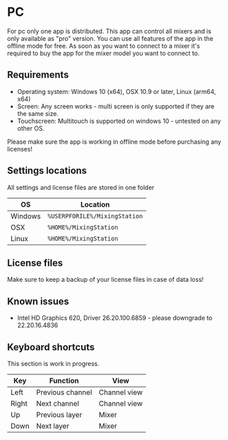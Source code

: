 # PC
For pc only one app is distributed. This app can control all mixers and is only available as "pro" version.
You can use all features of the app in the offline mode for free.
As soon as you want to connect to a mixer it's required to buy the app for the mixer model you want to connect to.

## Requirements
- Operating system: Windows 10 (x64), OSX 10.9 or later, Linux (arm64, x64)
- Screen: Any screen works - multi screen is only supported if they are the same size.
- Touchscreen: Multitouch is supported on windows 10 - untested on any other OS.

Please make sure the app is working in offline mode before purchasing any licenses!

## Settings locations
All settings and license files are stored in one folder

| OS | Location | 
| --- | --- |
| Windows | `%USERPFORILE%/MixingStation` |
| OSX | `%HOME%/MixingStation` |
| Linux | `%HOME%/MixingStation` |

## License files
Make sure to keep a backup of your license files in case of data loss!

## Known issues
- Intel  HD Graphics 620, Driver 26.20.100.6859 - please downgrade to 22.20.16.4836

## Keyboard shortcuts
This section is work in progress.

| Key | Function | View |
| --- | --- | --- |
| Left | Previous channel | Channel view |
| Right | Next channel | Channel view |
| Up | Previous layer | Mixer |
| Down | Next layer | Mixer |